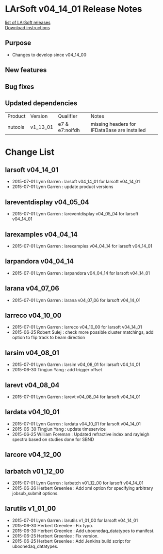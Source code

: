 # LArSoft v04_14_01 Release Notes



[list of LArSoft releases](LArSoft_release_list)  
[Download instructions](https://scisoft.fnal.gov/scisoft/bundles/larsoft/v04_14_01/larsoft-v04_14_01.html)

## Purpose

-   Changes to develop since v04_14_00

## New features

## Bug fixes

## Updated dependencies

|         |          |                |                                              |
|---------|----------|----------------|----------------------------------------------|
| Product | Version  | Qualifier      | Notes                                        |
| nutools | v1_13_01 | e7 & e7:noifdh | missing headers for IFDataBase are installed |

# Change List

## larsoft v04_14_01

-   2015-07-01 Lynn Garren : larsoft v04_14_01 for larsoft v04_14_01
-   2015-07-01 Lynn Garren : update product versions

## lareventdisplay v04_05_04

-   2015-07-01 Lynn Garren : lareventdisplay v04_05_04 for larsoft v04_14_01

## larexamples v04_04_14

-   2015-07-01 Lynn Garren : larexamples v04_04_14 for larsoft v04_14_01

## larpandora v04_04_14

-   2015-07-01 Lynn Garren : larpandora v04_04_14 for larsoft v04_14_01

## larana v04_07_06

-   2015-07-01 Lynn Garren : larana v04_07_06 for larsoft v04_14_01

## larreco v04_10_00

-   2015-07-01 Lynn Garren : larreco v04_10_00 for larsoft v04_14_01
-   2015-06-25 Robert Sulej : check more possible cluster matchings, add option to flip track to beam direction

## larsim v04_08_01

-   2015-07-01 Lynn Garren : larsim v04_08_01 for larsoft v04_14_01
-   2015-06-30 Tingjun Yang : add trigger offset

## larevt v04_08_04

-   2015-07-01 Lynn Garren : larevt v04_08_04 for larsoft v04_14_01

## lardata v04_10_01

-   2015-07-01 Lynn Garren : lardata v04_10_01 for larsoft v04_14_01
-   2015-06-30 Tingjun Yang : update timeservice
-   2015-06-25 William Foreman : Updated refractive index and rayleigh spectra based on studies done for SBND

## larcore v04_12_00

## larbatch v01_12_00

-   2015-07-01 Lynn Garren : larbatch v01_12_00 for larsoft v04_14_01
-   2015-06-26 Herbert Greenlee : Add xml option <stage><jobsub> for specifying arbitrary jobsub_submit options.

## larutils v1_01_00

-   2015-07-01 Lynn Garren : larutils v1_01_00 for larsoft v04_14_01
-   2015-06-30 Herbert Greenlee : Fix typo.
-   2015-06-30 Herbert Greenlee : Add uboonedaq_datatypes to manifest.
-   2015-06-25 Herbert Greenlee : Fix version.
-   2015-06-25 Herbert Greenlee : Add Jenkins build script for uboonedaq_datatypes.
